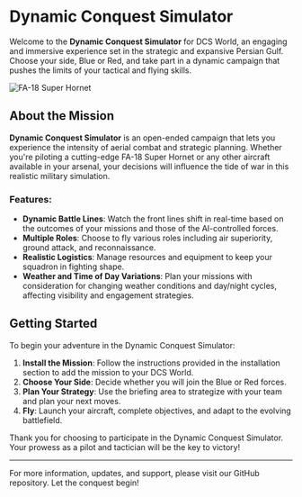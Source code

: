 # Dynamic Conquest Simulator

Welcome to the **Dynamic Conquest Simulator** for DCS World, an engaging and immersive experience set in the strategic and expansive Persian Gulf. Choose your side, Blue or Red, and take part in a dynamic campaign that pushes the limits of your tactical and flying skills.

![FA-18 Super Hornet](https://www.boeing.com/content/theboeingcompany/us/en/defense/fa-18-super-hornet/_jcr_content/root/container_2091943792/hero_teaser.coreimg.jpeg/1702306614430/fa18-super-hornet-new-102621-1280x720.jpeg)

## About the Mission

**Dynamic Conquest Simulator** is an open-ended campaign that lets you experience the intensity of aerial combat and strategic planning. Whether you're piloting a cutting-edge FA-18 Super Hornet or any other aircraft available in your arsenal, your decisions will influence the tide of war in this realistic military simulation.

### Features:
- **Dynamic Battle Lines**: Watch the front lines shift in real-time based on the outcomes of your missions and those of the AI-controlled forces.
- **Multiple Roles**: Choose to fly various roles including air superiority, ground attack, and reconnaissance.
- **Realistic Logistics**: Manage resources and equipment to keep your squadron in fighting shape.
- **Weather and Time of Day Variations**: Plan your missions with consideration for changing weather conditions and day/night cycles, affecting visibility and engagement strategies.

## Getting Started

To begin your adventure in the Dynamic Conquest Simulator:
1. **Install the Mission**: Follow the instructions provided in the installation section to add the mission to your DCS World.
2. **Choose Your Side**: Decide whether you will join the Blue or Red forces.
3. **Plan Your Strategy**: Use the briefing area to strategize with your team and plan your next moves.
4. **Fly**: Launch your aircraft, complete objectives, and adapt to the evolving battlefield.

Thank you for choosing to participate in the Dynamic Conquest Simulator. Your prowess as a pilot and tactician will be the key to victory!

---

For more information, updates, and support, please visit our GitHub repository. Let the conquest begin!
